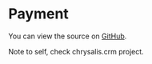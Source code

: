 
# Payment

You can view the source on [GitHub](https://github.com/craigfrancis/framework/blob/master/framework/0.1/library/class/payment/payment.php).

Note to self, check chrysalis.crm project.
